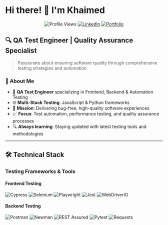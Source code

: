 # Hi there! 👋 I'm Khaimed

<div align="center">

![Profile Views](https://komarev.com/ghpvc/?username=khaimed&style=flat-square&color=blue)
[![LinkedIn](https://img.shields.io/badge/LinkedIn-Connect-blue?style=flat-square&logo=linkedin)](https://linkedin.com/in/khaimed)
[![Portfolio](https://img.shields.io/badge/Portfolio-Visit-green?style=flat-square&logo=google-chrome)](https://khaimed.com)

</div>

## 🔍 QA Test Engineer | Quality Assurance Specialist

> Passionate about ensuring software quality through comprehensive testing strategies and automation

### 🚀 About Me

- 🔧 **QA Test Engineer** specializing in Frontend, Backend & Automation Testing
- 🌐 **Multi-Stack Testing**: JavaScript & Python frameworks
- 🎯 **Mission**: Delivering bug-free, high-quality software experiences
- 📈 **Focus**: Test automation, performance testing, and quality assurance processes
- 🔍 **Always learning**: Staying updated with latest testing tools and methodologies

---

## 🛠️ Technical Stack

### Testing Frameworks & Tools

#### Frontend Testing
![Cypress](https://img.shields.io/badge/Cypress-17202C?style=for-the-badge&logo=cypress&logoColor=white)
![Selenium](https://img.shields.io/badge/Selenium-43B02A?style=for-the-badge&logo=selenium&logoColor=white)
![Playwright](https://img.shields.io/badge/Playwright-2EAD33?style=for-the-badge&logo=playwright&logoColor=white)
![Jest](https://img.shields.io/badge/Jest-C21325?style=for-the-badge&logo=jest&logoColor=white)
![WebDriverIO](https://img.shields.io/badge/WebDriverIO-EA5906?style=for-the-badge&logo=webdriverio&logoColor=white)

#### Backend Testing
![Postman](https://img.shields.io/badge/Postman-FF6C37?style=for-the-badge&logo=postman&logoColor=white)
![Newman](https://img.shields.io/badge/Newman-FF6C37?style=for-the-badge&logo=postman&logoColor=white)
![REST Assured](https://img.shields.io/badge/REST_Assured-25D366?style=for-the-badge&logo=java&logoColor=white)
![Pytest](https://img.shields.io/badge/Pytest-0A9EDC?style=for-the-badge&logo=pytest&logoColor=white)
![Requests](https://img.shields.io/badge/Requests-2CA5E0?style=for-the-badge&logo=python&logoColor=white)
